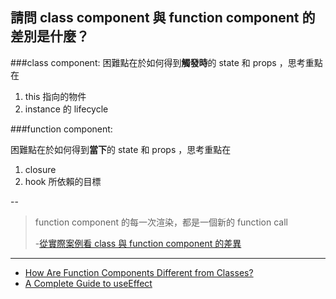## 請問 class component 與 function component 的差別是什麼？

###class component:
困難點在於如何得到**觸發時**的 state 和 props ，思考重點在 

1. this 指向的物件
2. instance 的 lifecycle 


###function component:

困難點在於如何得到**當下**的 state 和 props ，思考重點在

1. closure
2. hook 所依賴的目標

--

>function component 的每一次渲染，都是一個新的 function call 
>
>-[從實際案例看 class 與 function component 的差異](https://blog.techbridge.cc/2020/06/13/class-function-component-and-useeffect/)
 ---
 * [How Are Function Components Different from Classes?](https://overreacted.io/how-are-function-components-different-from-classes/)
 * [A Complete Guide to useEffect](https://overreacted.io/a-complete-guide-to-useeffect/)